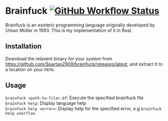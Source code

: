 # Brainfuck [![GitHub Workflow Status](https://img.shields.io/github/actions/workflow/status/Spartan2909/brainfuck/build.yml?logo=rust)](https://github.com/Spartan2909/brainfuck/actions/workflows/build.yml)

Brainfuck is an esoteric programming language originally developed by Urban Müller in 1993.
This is my implementation of it in Rust.

## Installation
Download the relavent binary for your system from https://github.com/Spartan2909/brainfuck/releases/latest, and extract it to a location on your `PATH`.

## Usage
`brainfuck <path-to-file>.bf`: Execute the specified brainfuck file <br />
`brainfuck help`: Display language help <br />
`brainfuck help <error>`: Display help for the specified error, e.g `brainfuck help overflow`
